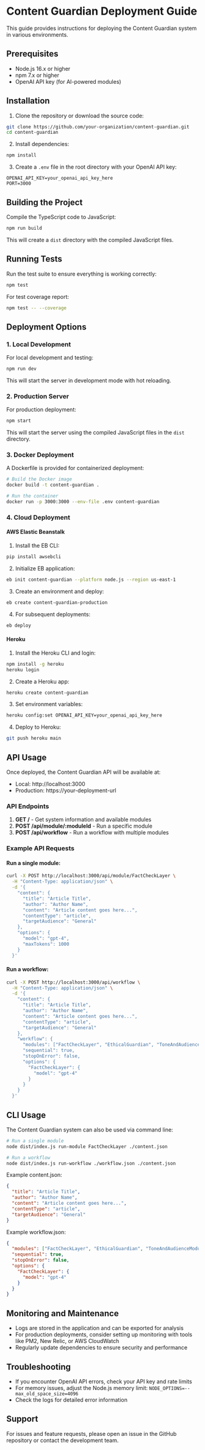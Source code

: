 # Content Guardian Deployment Guide

This guide provides instructions for deploying the Content Guardian system in various environments.

## Prerequisites

- Node.js 16.x or higher
- npm 7.x or higher
- OpenAI API key (for AI-powered modules)

## Installation

1. Clone the repository or download the source code:

```bash
git clone https://github.com/your-organization/content-guardian.git
cd content-guardian
```

2. Install dependencies:

```bash
npm install
```

3. Create a `.env` file in the root directory with your OpenAI API key:

```
OPENAI_API_KEY=your_openai_api_key_here
PORT=3000
```

## Building the Project

Compile the TypeScript code to JavaScript:

```bash
npm run build
```

This will create a `dist` directory with the compiled JavaScript files.

## Running Tests

Run the test suite to ensure everything is working correctly:

```bash
npm test
```

For test coverage report:

```bash
npm test -- --coverage
```

## Deployment Options

### 1. Local Development

For local development and testing:

```bash
npm run dev
```

This will start the server in development mode with hot reloading.

### 2. Production Server

For production deployment:

```bash
npm start
```

This will start the server using the compiled JavaScript files in the `dist` directory.

### 3. Docker Deployment

A Dockerfile is provided for containerized deployment:

```bash
# Build the Docker image
docker build -t content-guardian .

# Run the container
docker run -p 3000:3000 --env-file .env content-guardian
```

### 4. Cloud Deployment

#### AWS Elastic Beanstalk

1. Install the EB CLI:
```bash
pip install awsebcli
```

2. Initialize EB application:
```bash
eb init content-guardian --platform node.js --region us-east-1
```

3. Create an environment and deploy:
```bash
eb create content-guardian-production
```

4. For subsequent deployments:
```bash
eb deploy
```

#### Heroku

1. Install the Heroku CLI and login:
```bash
npm install -g heroku
heroku login
```

2. Create a Heroku app:
```bash
heroku create content-guardian
```

3. Set environment variables:
```bash
heroku config:set OPENAI_API_KEY=your_openai_api_key_here
```

4. Deploy to Heroku:
```bash
git push heroku main
```

## API Usage

Once deployed, the Content Guardian API will be available at:

- Local: http://localhost:3000
- Production: https://your-deployment-url

### API Endpoints

1. **GET /** - Get system information and available modules
2. **POST /api/module/:moduleId** - Run a specific module
3. **POST /api/workflow** - Run a workflow with multiple modules

### Example API Requests

#### Run a single module:

```bash
curl -X POST http://localhost:3000/api/module/FactCheckLayer \
  -H "Content-Type: application/json" \
  -d '{
    "content": {
      "title": "Article Title",
      "author": "Author Name",
      "content": "Article content goes here...",
      "contentType": "article",
      "targetAudience": "General"
    },
    "options": {
      "model": "gpt-4",
      "maxTokens": 1000
    }
  }'
```

#### Run a workflow:

```bash
curl -X POST http://localhost:3000/api/workflow \
  -H "Content-Type: application/json" \
  -d '{
    "content": {
      "title": "Article Title",
      "author": "Author Name",
      "content": "Article content goes here...",
      "contentType": "article",
      "targetAudience": "General"
    },
    "workflow": {
      "modules": ["FactCheckLayer", "EthicalGuardian", "ToneAndAudienceModulator"],
      "sequential": true,
      "stopOnError": false,
      "options": {
        "FactCheckLayer": {
          "model": "gpt-4"
        }
      }
    }
  }'
```

## CLI Usage

The Content Guardian system can also be used via command line:

```bash
# Run a single module
node dist/index.js run-module FactCheckLayer ./content.json

# Run a workflow
node dist/index.js run-workflow ./workflow.json ./content.json
```

Example content.json:
```json
{
  "title": "Article Title",
  "author": "Author Name",
  "content": "Article content goes here...",
  "contentType": "article",
  "targetAudience": "General"
}
```

Example workflow.json:
```json
{
  "modules": ["FactCheckLayer", "EthicalGuardian", "ToneAndAudienceModulator"],
  "sequential": true,
  "stopOnError": false,
  "options": {
    "FactCheckLayer": {
      "model": "gpt-4"
    }
  }
}
```

## Monitoring and Maintenance

- Logs are stored in the application and can be exported for analysis
- For production deployments, consider setting up monitoring with tools like PM2, New Relic, or AWS CloudWatch
- Regularly update dependencies to ensure security and performance

## Troubleshooting

- If you encounter OpenAI API errors, check your API key and rate limits
- For memory issues, adjust the Node.js memory limit: `NODE_OPTIONS=--max_old_space_size=4096`
- Check the logs for detailed error information

## Support

For issues and feature requests, please open an issue in the GitHub repository or contact the development team.
